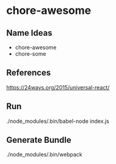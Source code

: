 # chore-awesome

## Name Ideas
- chore-awesome
- chore-some

## References
https://24ways.org/2015/universal-react/

## Run
./node_modules/.bin/babel-node index.js

## Generate Bundle
./node_modules/.bin/webpack